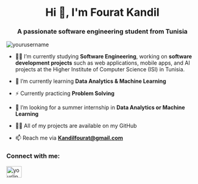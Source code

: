 

<h1 align="center">Hi 👋, I'm Fourat Kandil</h1>
<h3 align="center">A passionate software engineering student from Tunisia</h3>

<p align="left"> <img src="https://komarev.com/ghpvc/?username=yourusername&label=Profile%20views&color=0e75b6&style=flat" alt="yourusername" /> </p>

- 👩‍💻 I’m currently studying **Software Engineering**, working on **software development projects** such as web applications, mobile apps, and AI projects at the Higher Institute of Computer Science (ISI) in Tunisia.

- 🌱 I’m currently learning **Data Analytics & Machine Learning**

- ⚡ Currently practicing **Problem Solving**

- 🤝 I’m looking for a summer internship in **Data Analytics or Machine Learning**

- 👨‍💻 All of my projects are available on my GitHub

- 📫 Reach me via **Kandilfourat@gmail.com**



<h3 align="left">Connect with me:</h3>
<p align="left">
<a href="https://www.linkedin.com/in/kandil-fourat-348a90197/" target="blank"><img align="center" src="https://raw.githubusercontent.com/rahuldkjain/github-profile-readme-generator/master/src/images/icons/Social/linked-in-alt.svg" alt="yourlinkedin" height="30" width="40" /></a>
</p>

